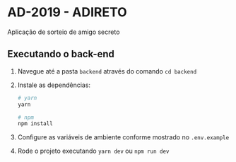 # AD-2019 - ADIRETO
Aplicação de sorteio de amigo secreto

## Executando o back-end

1. Navegue até a pasta `backend` através do comando `cd backend`

2. Instale as dependências:

   ```bash
   # yarn
   yarn
   
   # npm
   npm install
   ```

3. Configure as variáveis de ambiente conforme mostrado no `.env.example`

4. Rode o projeto executando `yarn dev` ou `npm run dev`